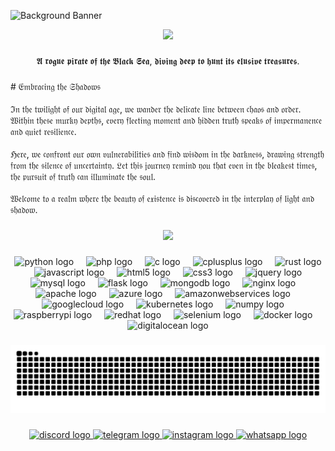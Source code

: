 ![Background Banner](https://your-image-url.com/banner.png)


<div align="center">
  <img height="200" src="https://realmcode.github.io/publicassets/kingsrelam_circle.png"  />
</div>

###

<p align="center">𝕬 𝖗𝖔𝖌𝖚𝖊 𝖕𝖎𝖗𝖆𝖙𝖊 𝖔𝖋 𝖙𝖍𝖊 𝕭𝖑𝖆𝖈𝖐 𝕾𝖊𝖆, 𝖉𝖎𝖛𝖎𝖓𝖌 𝖉𝖊𝖊𝖕 𝖙𝖔 𝖍𝖚𝖓𝖙 𝖎𝖙𝖘 𝖊𝖑𝖚𝖘𝖎𝖛𝖊 𝖙𝖗𝖊𝖆𝖘𝖚𝖗𝖊𝖘.</p>

###

<p align="left"># 𝔈𝔪𝔟𝔯𝔞𝔠𝔦𝔫𝔤 𝔱𝔥𝔢 𝔖𝔥𝔞𝔡𝔬𝔴𝔰<br><br>ℑ𝔫 𝔱𝔥𝔢 𝔱𝔴𝔦𝔩𝔦𝔤𝔥𝔱 𝔬𝔣 𝔬𝔲𝔯 𝔡𝔦𝔤𝔦𝔱𝔞𝔩 𝔞𝔤𝔢, 𝔴𝔢 𝔴𝔞𝔫𝔡𝔢𝔯 𝔱𝔥𝔢 𝔡𝔢𝔩𝔦𝔠𝔞𝔱𝔢 𝔩𝔦𝔫𝔢 𝔟𝔢𝔱𝔴𝔢𝔢𝔫 𝔠𝔥𝔞𝔬𝔰 𝔞𝔫𝔡 𝔬𝔯𝔡𝔢𝔯. 𝔚𝔦𝔱𝔥𝔦𝔫 𝔱𝔥𝔢𝔰𝔢 𝔪𝔲𝔯𝔨𝔶 𝔡𝔢𝔭𝔱𝔥𝔰, 𝔢𝔳𝔢𝔯𝔶 𝔣𝔩𝔢𝔢𝔱𝔦𝔫𝔤 𝔪𝔬𝔪𝔢𝔫𝔱 𝔞𝔫𝔡 𝔥𝔦𝔡𝔡𝔢𝔫 𝔱𝔯𝔲𝔱𝔥 𝔰𝔭𝔢𝔞𝔨𝔰 𝔬𝔣 𝔦𝔪𝔭𝔢𝔯𝔪𝔞𝔫𝔢𝔫𝔠𝔢 𝔞𝔫𝔡 𝔮𝔲𝔦𝔢𝔱 𝔯𝔢𝔰𝔦𝔩𝔦𝔢𝔫𝔠𝔢.<br><br>ℌ𝔢𝔯𝔢, 𝔴𝔢 𝔠𝔬𝔫𝔣𝔯𝔬𝔫𝔱 𝔬𝔲𝔯 𝔬𝔴𝔫 𝔳𝔲𝔩𝔫𝔢𝔯𝔞𝔟𝔦𝔩𝔦𝔱𝔦𝔢𝔰 𝔞𝔫𝔡 𝔣𝔦𝔫𝔡 𝔴𝔦𝔰𝔡𝔬𝔪 𝔦𝔫 𝔱𝔥𝔢 𝔡𝔞𝔯𝔨𝔫𝔢𝔰𝔰, 𝔡𝔯𝔞𝔴𝔦𝔫𝔤 𝔰𝔱𝔯𝔢𝔫𝔤𝔱𝔥 𝔣𝔯𝔬𝔪 𝔱𝔥𝔢 𝔰𝔦𝔩𝔢𝔫𝔠𝔢 𝔬𝔣 𝔲𝔫𝔠𝔢𝔯𝔱𝔞𝔦𝔫𝔱𝔶. 𝔏𝔢𝔱 𝔱𝔥𝔦𝔰 𝔧𝔬𝔲𝔯𝔫𝔢𝔶 𝔯𝔢𝔪𝔦𝔫𝔡 𝔶𝔬𝔲 𝔱𝔥𝔞𝔱 𝔢𝔳𝔢𝔫 𝔦𝔫 𝔱𝔥𝔢 𝔟𝔩𝔢𝔞𝔨𝔢𝔰𝔱 𝔱𝔦𝔪𝔢𝔰, 𝔱𝔥𝔢 𝔭𝔲𝔯𝔰𝔲𝔦𝔱 𝔬𝔣 𝔱𝔯𝔲𝔱𝔥 𝔠𝔞𝔫 𝔦𝔩𝔩𝔲𝔪𝔦𝔫𝔞𝔱𝔢 𝔱𝔥𝔢 𝔰𝔬𝔲𝔩.<br><br>𝔚𝔢𝔩𝔠𝔬𝔪𝔢 𝔱𝔬 𝔞 𝔯𝔢𝔞𝔩𝔪 𝔴𝔥𝔢𝔯𝔢 𝔱𝔥𝔢 𝔟𝔢𝔞𝔲𝔱𝔶 𝔬𝔣 𝔢𝔵𝔦𝔰𝔱𝔢𝔫𝔠𝔢 𝔦𝔰 𝔡𝔦𝔰𝔠𝔬𝔳𝔢𝔯𝔢𝔡 𝔦𝔫 𝔱𝔥𝔢 𝔦𝔫𝔱𝔢𝔯𝔭𝔩𝔞𝔶 𝔬𝔣 𝔩𝔦𝔤𝔥𝔱 𝔞𝔫𝔡 𝔰𝔥𝔞𝔡𝔬𝔴.</p>

###

<div align="center">
  <img src="https://profile-counter.glitch.me/realmcode/count.svg?"  />
</div>

###

<div align="center">
  <img src="https://cdn.jsdelivr.net/gh/devicons/devicon/icons/python/python-original.svg" height="40" alt="python logo"  />
  <img width="12" />
  <img src="https://cdn.jsdelivr.net/gh/devicons/devicon/icons/php/php-original.svg" height="40" alt="php logo"  />
  <img width="12" />
  <img src="https://cdn.jsdelivr.net/gh/devicons/devicon/icons/c/c-original.svg" height="40" alt="c logo"  />
  <img width="12" />
  <img src="https://cdn.jsdelivr.net/gh/devicons/devicon/icons/cplusplus/cplusplus-original.svg" height="40" alt="cplusplus logo"  />
  <img width="12" />
  <img src="https://skillicons.dev/icons?i=rust" height="40" alt="rust logo"  />
  <img width="12" />
  <img src="https://cdn.jsdelivr.net/gh/devicons/devicon/icons/javascript/javascript-original.svg" height="40" alt="javascript logo"  />
  <img width="12" />
  <img src="https://cdn.jsdelivr.net/gh/devicons/devicon/icons/html5/html5-original.svg" height="40" alt="html5 logo"  />
  <img width="12" />
  <img src="https://cdn.jsdelivr.net/gh/devicons/devicon/icons/css3/css3-original.svg" height="40" alt="css3 logo"  />
  <img width="12" />
  <img src="https://cdn.jsdelivr.net/gh/devicons/devicon/icons/jquery/jquery-original.svg" height="40" alt="jquery logo"  />
  <img width="12" />
  <img src="https://cdn.jsdelivr.net/gh/devicons/devicon/icons/mysql/mysql-original.svg" height="40" alt="mysql logo"  />
  <img width="12" />
  <img src="https://skillicons.dev/icons?i=flask" height="40" alt="flask logo"  />
  <img width="12" />
  <img src="https://cdn.jsdelivr.net/gh/devicons/devicon/icons/mongodb/mongodb-original.svg" height="40" alt="mongodb logo"  />
  <img width="12" />
  <img src="https://cdn.jsdelivr.net/gh/devicons/devicon/icons/nginx/nginx-original.svg" height="40" alt="nginx logo"  />
  <img width="12" />
  <img src="https://cdn.jsdelivr.net/gh/devicons/devicon/icons/apache/apache-original.svg" height="40" alt="apache logo"  />
  <img width="12" />
  <img src="https://cdn.jsdelivr.net/gh/devicons/devicon/icons/azure/azure-original.svg" height="40" alt="azure logo"  />
  <img width="12" />
  <img src="https://skillicons.dev/icons?i=aws" height="40" alt="amazonwebservices logo"  />
  <img width="12" />
  <img src="https://cdn.jsdelivr.net/gh/devicons/devicon/icons/googlecloud/googlecloud-original.svg" height="40" alt="googlecloud logo"  />
  <img width="12" />
  <img src="https://cdn.jsdelivr.net/gh/devicons/devicon/icons/kubernetes/kubernetes-plain.svg" height="40" alt="kubernetes logo"  />
  <img width="12" />
  <img src="https://cdn.jsdelivr.net/gh/devicons/devicon/icons/numpy/numpy-original.svg" height="40" alt="numpy logo"  />
  <img width="12" />
  <img src="https://cdn.jsdelivr.net/gh/devicons/devicon/icons/raspberrypi/raspberrypi-original.svg" height="40" alt="raspberrypi logo"  />
  <img width="12" />
  <img src="https://cdn.jsdelivr.net/gh/devicons/devicon/icons/redhat/redhat-original.svg" height="40" alt="redhat logo"  />
  <img width="12" />
  <img src="https://cdn.jsdelivr.net/gh/devicons/devicon/icons/selenium/selenium-original.svg" height="40" alt="selenium logo"  />
  <img width="12" />
  <img src="https://cdn.jsdelivr.net/gh/devicons/devicon/icons/docker/docker-original.svg" height="40" alt="docker logo"  />
  <img width="12" />
  <img src="https://cdn.jsdelivr.net/gh/devicons/devicon/icons/digitalocean/digitalocean-original.svg" height="40" alt="digitalocean logo"  />
</div>

###

<img src="https://raw.githubusercontent.com/realmcode/realmcode/output/snake.svg" alt="Snake animation" />

###

<div align="center">
  <a href="https://discord.com/users/1273654998961619026" target="_blank">
    <img src="https://raw.githubusercontent.com/maurodesouza/profile-readme-generator/master/src/assets/icons/social/discord/default.svg" width="52" height="40" alt="discord logo"  />
  </a>
  <a href="https://t.me/K1ngx" target="_blank">
    <img src="https://raw.githubusercontent.com/maurodesouza/profile-readme-generator/master/src/assets/icons/social/telegram/default.svg" width="52" height="40" alt="telegram logo"  />
  </a>
  <a href="https://instagram.com/kingx.dev" target="_blank">
    <img src="https://raw.githubusercontent.com/maurodesouza/profile-readme-generator/master/src/assets/icons/social/instagram/default.svg" width="52" height="40" alt="instagram logo"  />
  </a>
  <a href="https://wa.me/19093669409" target="_blank">
    <img src="https://raw.githubusercontent.com/maurodesouza/profile-readme-generator/master/src/assets/icons/social/whatsapp/default.svg" width="52" height="40" alt="whatsapp logo"  />
  </a>
</div>

###
